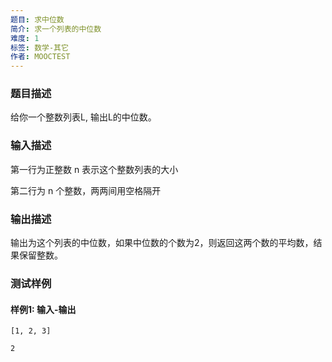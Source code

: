```yaml
---
题目: 求中位数
简介: 求一个列表的中位数
难度: 1
标签: 数学-其它
作者: MOOCTEST
---
```


### 题目描述

给你一个整数列表L, 输出L的中位数。

### 输入描述

第一行为正整数 n 表示这个整数列表的大小

第二行为 n 个整数，两两间用空格隔开

### 输出描述

输出为这个列表的中位数，如果中位数的个数为2，则返回这两个数的平均数，结果保留整数。

### 测试样例

#### 样例1: 输入-输出

```
[1, 2, 3]
```

```
2
```

